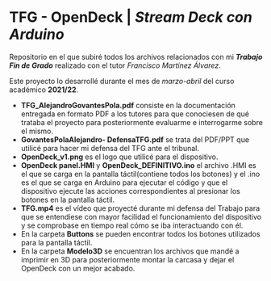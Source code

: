 # **TFG - OpenDeck** | *Stream Deck con Arduino*
Repositorio en el que subiré todos los archivos relacionados con mi ***Trabajo Fin de Grado*** realizado con el tutor *Francisco Martínez Álvarez*. 

Este proyecto lo desarrollé durante el mes de *marzo-abril* del curso académico **2021/22**.

- **TFG_AlejandroGovantesPola.pdf** consiste en la documentación entregada en formato PDF a los tutores para que conociesen de qué trataba el proyecto para posteriormente evaluarme e interrogarme sobre el mismo.
- **GovantesPolaAlejandro- DefensaTFG.pdf** se trata del PDF/PPT que utilicé para hacer mi defensa del TFG ante el tribunal.
- **OpenDeck_v1.png** es el logo que utilicé para el dispositivo.
- **OpenDeck panel.HMI** y **OpenDeck_DEFINITIVO.ino** el archivo .HMI es el que se carga en la pantalla táctil(contiene todos los botones) y el .ino es el que se carga en Arduino para ejecutar el código y que el dispositivo ejecute las acciones correspondientes al presionar los botones en la pantalla táctil.
- **TFG.mp4** es el vídeo que proyecté durante mi defensa del Trabajo para que se entendiese con mayor facilidad el funcionamiento del dispositivo y se comprobase en tiempo real cómo se iba interactuando con él.
- En la carpeta **Buttons** se pueden encontrar todos los botones utilizados para la pantalla táctil.
- En la carpeta **Modelo3D** se encuentran los archivos que mandé a imprimir en 3D para posteriormente montar la carcasa y dejar el OpenDeck con un mejor acabado.
